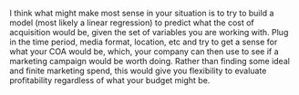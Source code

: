 I think what might make most sense in your situation is to try to build a model (most likely a linear regression) to predict what the cost of acquisition would be, given the set of variables you are working with. Plug in the time period, media format, location, etc and try to get a sense for what your COA would be, which, your company can then use to see if a marketing campaign would be worth doing. Rather than finding some ideal and finite marketing spend, this would give you flexibility to evaluate profitability regardless of what your budget might be.